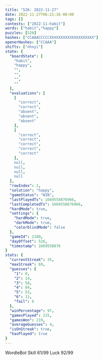 ```yaml
---
title: "526: 2022-11-27"
date: 2022-11-27T06:21:16-08:00
tags: []
contests: ["2022-11-habit"]
words: ["habit","happy"]
puzzles: [526]
hashes: ["CCAAACCCCCXXXXXXXXXXXXXXXXXXXX"]
openerHashes: ["CCAAA"]
shifts: ["nhxyi"]
state: {
  "boardState": [
    "habit",
    "happy",
    "",
    "",
    "",
    ""
  ],
  "evaluations": [
    [
      "correct",
      "correct",
      "absent",
      "absent",
      "absent"
    ],
    [
      "correct",
      "correct",
      "correct",
      "correct",
      "correct"
    ],
    null,
    null,
    null,
    null
  ],
  "rowIndex": 2,
  "solution": "happy",
  "gameStatus": "WIN",
  "lastPlayedTs": 1669558876966,
  "lastCompletedTs": 1669558876966,
  "hardMode": true,
  "settings": {
    "hardMode": true,
    "darkMode": true,
    "colorblindMode": false
  },
  "gameId": 2180,
  "dayOffset": 526,
  "timestamp": 1669558876
}
stats: {
  "currentStreak": 35,
  "maxStreak": 69,
  "guesses": {
    "1": 0,
    "2": 14,
    "3": 58,
    "4": 84,
    "5": 52,
    "6": 11,
    "fail": 6
  },
  "winPercentage": 97,
  "gamesPlayed": 225,
  "gamesWon": 219,
  "averageGuesses": 4,
  "isOnStreak": true,
  "hasPlayed": true
}
---
```

<!-- more -->
WordleBot
Skill 61/99
Luck 92/99
